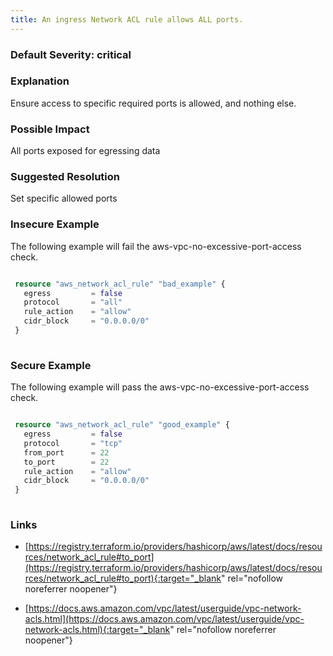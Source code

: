 ```yaml
---
title: An ingress Network ACL rule allows ALL ports.
---
```


### Default Severity: <span class="severity critical">critical</span>

### Explanation

Ensure access to specific required ports is allowed, and nothing else.

### Possible Impact
All ports exposed for egressing data

### Suggested Resolution
Set specific allowed ports


### Insecure Example

The following example will fail the aws-vpc-no-excessive-port-access check.
```terraform

 resource "aws_network_acl_rule" "bad_example" {
   egress         = false
   protocol       = "all"
   rule_action    = "allow"
   cidr_block     = "0.0.0.0/0"
 }
 
```



### Secure Example

The following example will pass the aws-vpc-no-excessive-port-access check.
```terraform

 resource "aws_network_acl_rule" "good_example" {
   egress         = false
   protocol       = "tcp"
   from_port      = 22
   to_port        = 22
   rule_action    = "allow"
   cidr_block     = "0.0.0.0/0"
 }
 
```



### Links


- [https://registry.terraform.io/providers/hashicorp/aws/latest/docs/resources/network_acl_rule#to_port](https://registry.terraform.io/providers/hashicorp/aws/latest/docs/resources/network_acl_rule#to_port){:target="_blank" rel="nofollow noreferrer noopener"}

- [https://docs.aws.amazon.com/vpc/latest/userguide/vpc-network-acls.html](https://docs.aws.amazon.com/vpc/latest/userguide/vpc-network-acls.html){:target="_blank" rel="nofollow noreferrer noopener"}



